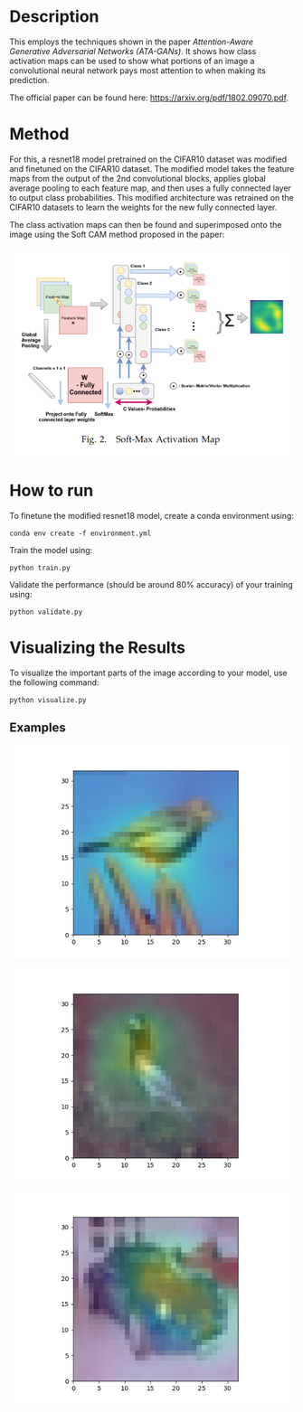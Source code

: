 # Description

This employs the techniques shown in the paper *Attention-Aware Generative Adversarial Networks (ATA-GANs)*. It shows how class activation maps can be used to show what portions of an image a convolutional neural network pays most attention to when making its prediction.

The official paper can be found here: https://arxiv.org/pdf/1802.09070.pdf.

# Method

For this, a resnet18 model pretrained on the CIFAR10 dataset was modified and finetuned on the CIFAR10 dataset. The modified model takes the feature maps from the output of the 2nd convolutional blocks, applies global average pooling to each feature map, and then uses a fully connected layer to output class probabilities. This modified architecture was retrained on the CIFAR10 datasets to learn the weights for the new fully connected layer.

The class activation maps can then be found and superimposed onto the image using the Soft CAM method proposed in the paper:

![alt text](https://github.com/GraysonWalaris/CAM_pytorch/blob/main/ref/CAM_diagram.png?raw=true)

# How to run

To finetune the modified resnet18 model, create a conda environment using:

```
conda env create -f environment.yml
```

Train the model using:

```
python train.py
```

Validate the performance (should be around 80% accuracy) of your training using:

```
python validate.py
```

# Visualizing the Results

To visualize the important parts of the image according to your model, use the following command:

```
python visualize.py
```

## Examples

![alt text](https://github.com/GraysonWalaris/CAM_pytorch/blob/main/ref/Bird.png?raw=true)

![alt text](https://github.com/GraysonWalaris/CAM_pytorch/blob/main/ref/Bird_2.png?raw=true)

![alt text](https://github.com/GraysonWalaris/CAM_pytorch/blob/main/ref/Car.png?raw=true)